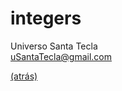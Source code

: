 # integers
Universo Santa Tecla  
[uSantaTecla@gmail.com](mailto:uSantaTecla@gmail.com) 

[(atrás)](../README.md)



